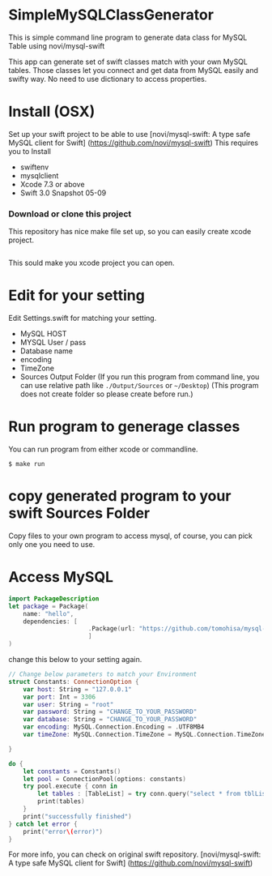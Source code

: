 # SimpleMySQLClassGenerator
This is simple command line program to generate data class for MySQL Table using novi/mysql-swift

This app can generate set of swift classes match with your own MySQL tables. Those classes let you connect and get data from MySQL easily and swifty way. No need to use dictionary to access properties.

# Install (OSX)

Set up your swift project to be able to use [novi/mysql-swift: A type safe MySQL client for Swift] (https://github.com/novi/mysql-swift)
This requires you to Install
- swiftenv 
- mysqlclient
- Xcode 7.3 or above
- Swift 3.0 Snapshot 05-09
 
### Download or clone this project

This repository has nice make file set up, so you can easily create xcode project.
``` $ make xcode 
```
This sould make you xcode project you can open.

# Edit for your setting

Edit Settings.swift for matching your setting. 
- MySQL HOST
- MYSQL User / pass
- Database name
- encoding
- TimeZone
- Sources Output Folder 
(If you run this program from command line, you can use relative path like `./Output/Sources` or `~/Desktop`)
(This program does not create folder so please create before run.)

# Run program to generage classes
You can run program from either xcode or commandline.
```
$ make run
```

# copy generated program to your swift Sources Folder
Copy files to your own program to access mysql, of course, you can pick only one you need to use.

# Access MySQL
```Package.swift
import PackageDescription
let package = Package(
    name: "hello",
    dependencies: [
                      .Package(url: "https://github.com/tomohisa/mysql-swift.git", majorVersion: 0, minor: 2),
                      ]
)
```

change this below to your setting again.
```main.swift
// Change below parameters to match your Environment
struct Constants: ConnectionOption {
    var host: String = "127.0.0.1"
    var port: Int = 3306
    var user: String = "root"
    var password: String = "CHANGE_TO_YOUR_PASSWORD"
    var database: String = "CHANGE_TO_YOUR_PASSWORD"
    var encoding: MySQL.Connection.Encoding = .UTF8MB4
    var timeZone: MySQL.Connection.TimeZone = MySQL.Connection.TimeZone(GMTOffset: 60 * 60 * 9) // JST

}

do {
    let constants = Constants()
    let pool = ConnectionPool(options: constants)
    try pool.execute { conn in
        let tables : [TableList] = try conn.query("select * from tblList")
        print(tables)
    }
    print("successfully finished")
} catch let error {
    print("error\(error)")
}
```

For more info, you can check on original swift repository.
[novi/mysql-swift: A type safe MySQL client for Swift] (https://github.com/novi/mysql-swift)

